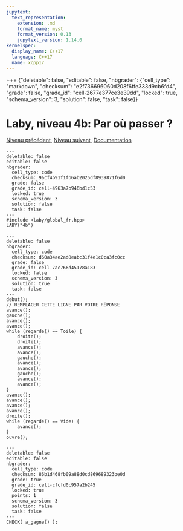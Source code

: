 ```yaml
---
jupytext:
  text_representation:
    extension: .md
    format_name: myst
    format_version: 0.13
    jupytext_version: 1.14.0
kernelspec:
  display_name: C++17
  language: C++17
  name: xcpp17
---
```


+++ {"deletable": false, "editable": false, "nbgrader": {"cell_type": "markdown", "checksum": "e2f736696060d208f6ffe333d9cb6fd4", "grade": false, "grade_id": "cell-2677e377ce3e39dd", "locked": true, "schema_version": 3, "solution": false, "task": false}}

# Laby, niveau 4b: Par où passer ?

[Niveau précédent](4a.md), <!--[Liste des niveaux](index.md#ListeDesNiveaux), !-->[Niveau suivant](counting-the-rocks.md), [Documentation](0b.md#Documentation)

```{code-cell}
---
deletable: false
editable: false
nbgrader:
  cell_type: code
  checksum: 9acf4b91f1fb6ab2025df8939871f6d0
  grade: false
  grade_id: cell-4963a7b946bd1c53
  locked: true
  schema_version: 3
  solution: false
  task: false
---
#include <laby/global_fr.hpp>
LABY("4b")
```

```{code-cell}
---
deletable: false
nbgrader:
  cell_type: code
  checksum: d60a34ae2ad8eabc31f4e1c0ca3fc0cc
  grade: false
  grade_id: cell-7ac766d45178a183
  locked: false
  schema_version: 3
  solution: true
  task: false
---
debut();
// REMPLACER CETTE LIGNE PAR VOTRE RÉPONSE
avance();
gauche();
avance();
avance();
while (regarde() == Toile) {
    droite();
    droite();
    avance();
    avance();
    gauche();
    avance();
    avance();
    gauche();
    avance();
    avance();
}
avance();
avance();
avance();
avance();
droite();
while (regarde() == Vide) {
    avance();
}
ouvre();
```

```{code-cell}
---
deletable: false
editable: false
nbgrader:
  cell_type: code
  checksum: 86b1d468fb09a88d0cd869689323be0d
  grade: true
  grade_id: cell-cfcfd0c957a2b245
  locked: true
  points: 1
  schema_version: 3
  solution: false
  task: false
---
CHECK( a_gagne() );
```

```{code-cell}

```
